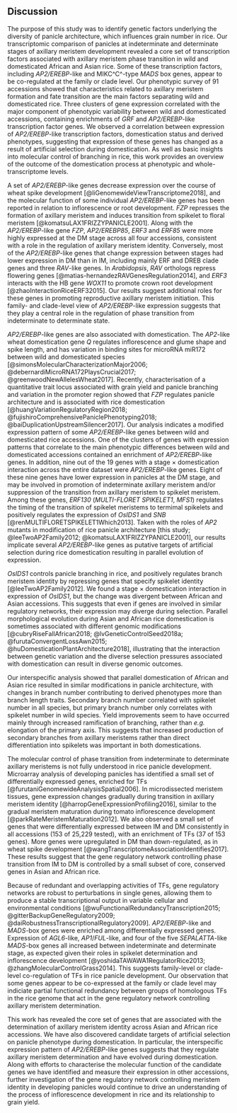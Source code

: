 ## Discussion

The purpose of this study was to identify genetic factors underlying the diversity of panicle architecture, which influences grain number in rice.
Our transcriptomic comparison of panicles at indeterminate and determinate stages of axillary meristem development revealed a core set of transcription factors associated with axillary meristem phase transition in wild and domesticated African and Asian rice.
Some of these transcription factors, including *AP2/EREBP*-like and MIKC^C^-type *MADS* box genes, appear to be co-regulated at the family or clade level.
Our phenotypic survey of 91 accessions showed that characteristics related to axillary meristem formation and fate transition are the main factors separating wild and domesticated rice.
Three clusters of gene expression correlated with the major component of phenotypic variability between wild and domesticated accessions, containing enrichments of *GRF* and *AP2/EREBP*-like transcription factor genes. 
We observed a correlation between expression of *AP2/EREBP*-like transcription factors, domestication status and derived phenotypes, suggesting that expression of these genes has changed as a result of artificial selection during domestication.
As well as basic insights into molecular control of branching in rice, this work provides an overview of the outcome of the domestication process at phenotypic and whole-transcriptome levels.

A set of *AP2/EREBP*-like genes decrease expression over the course of wheat spike development [@liGenomewideViewTranscriptome2018], and the molecular function of some individual *AP2/EREBP*-like genes has been reported in relation to inflorescence or root development.
*FZP* represses the formation of axillary meristem and induces transition from spikelet to floral meristem 
[@komatsuLAX1FRIZZYPANICLE2001].
Along with the *AP2/EREBP*-like gene *FZP*, *AP2/EREBP85*, *ERF3* and *ERF85* were more highly expressed at the DM stage across all four accessions, consistent with a role in the regulation of axillary meristem identity.
Conversely, most of the *AP2/EREBP*-like genes that change expression between stages had lower expression in DM than in IM, including mainly ERF and DREB clade genes and three *RAV*-like genes.
In *Arabidopsis*, *RAV* orthologs repress flowering genes [@matias-hernandezRAVGenesRegulation2014], and *ERF3* interacts with the HB gene *WOX11* to promote crown root development [@zhaoInteractionRiceERF32015].
Our results suggest additional roles for these genes in promoting reproductive axillary meristem initiation.
This family- and clade-level view of *AP2/EREBP*-like expression suggests that they play a central role in the regulation of phase transition from indeterminate to determinate state.

*AP2/EREBP*-like genes are also associated with domestication.
The *AP2*-like wheat domestication gene *Q* regulates inflorescence and glume shape and spike length, and has variation in binding sites for microRNA miR172 between wild and domesticated species [@simonsMolecularCharacterizationMajor2006; @debernardiMicroRNA172PlaysCrucial2017; @greenwoodNewAllelesWheat2017].
Recently, characterisation of a quantitative trait locus associated with grain yield and panicle branching and variation in the promoter region showed that *FZP* regulates panicle architecture and is associated with rice domestication [@huangVariationRegulatoryRegion2018; @fujishiroComprehensivePaniclePhenotyping2018; @baiDuplicationUpstreamSilencer2017]. 
Our analysis indicates a modified expression pattern of some *AP2/EREBP*-like genes between wild and domesticated rice accessions.
One of the clusters of genes with expression patterns that correlate to the main phenotypic differences between wild and domesticated accessions contained an enrichment of *AP2/EREBP*-like genes.
In addition, nine out of the 19 genes with a stage × domestication interaction across the entire dataset were *AP2/EREBP*-like genes.
Eight of these nine genes have lower expression in panicles at the DM stage, and may be involved in promotion of indeterminate axillary meristem and/or suppression of the transition from axillary meristem to spikelet meristem.
Among these genes, *ERF130* (*MULTI-FLORET SPIKELET1*, *MFS1*) regulates the timing of the transition of spikelet meristems to termimal spikelets and positively regulates the expression of *OsIDS1* and *SNB* [@renMULTIFLORETSPIKELET1Which2013].
Taken with the roles of *AP2* mutants in modification of rice panicle architecture [this study; @leeTwoAP2Family2012; @komatsuLAX1FRIZZYPANICLE2001], our results implicate several *AP2/EREBP*-like genes as putative targets of artificial selection during rice domestication resulting in parallel evolution of expression.

*OsIDS1* controls panicle branching in rice, and positively regulates branch meristem identity by repressing genes that specify spikelet identity [@leeTwoAP2Family2012].
We found a stage × domestication interaction in expression of *OsIDS1*, but the change was divergent between African and Asian accessions.
This suggests that even if genes are involved in similar regulatory networks, their expression may diverge during selection.
Parallel morphological evolution during Asian and African rice domestication is sometimes associated with different genomic modifications [@cubryRiseFallAfrican2018; @lvGeneticControlSeed2018a; @furutaConvergentLossAwn2015; @huDomesticationPlantArchitecture2018], illustrating that the interaction between genetic variation and the diverse selection pressures associated with domestication can result in diverse genomic outcomes.

Our interspecific analysis showed that parallel domestication of African and Asian rice resulted in similar modifications in panicle architecture, with changes in branch number contributing to derived phenotypes more than branch length traits.
Secondary branch number correlated with spikelet number in all species, but primary branch number only correlates with spikelet number in wild species.
Yield improvements seem to have occurred mainly through increased ramification of branching, rather than *e.g.* elongation of the primary axis.
This suggests that increased production of secondary branches from axillary meristems rather than direct differentiation into spikelets was important in both domestications.

The molecular control of phase transition from indeterminate to determinate axillary meristems is not fully understood in rice panicle development.
Microarray analysis of developing panicles has identified a small set of differentially expressed genes, enriched for TFs [@furutaniGenomewideAnalysisSpatial2006].
In microdissected meristem tissues, gene expression changes gradually during transition in axillary meristem identity [@harropGeneExpressionProfiling2016], similar to the gradual meristem maturation during tomato inflorescence development [@parkRateMeristemMaturation2012].
We also observed a small set of genes that were differentially expressed between IM and DM consistently in all accessions (153 of 25,229 tested), with an enrichment of TFs (37 of 153 genes).
More genes were upregulated in DM than down-regulated, as in wheat spike development [@wangTranscriptomeAssociationIdentifies2017].
These results suggest that the gene regulatory network controlling phase transition from IM to DM is controlled by a small subset of core, conserved genes in Asian and African rice.

Because of redundant and overlapping activities of TFs, gene regulatory networks are robust to perturbations in single genes, allowing them to produce a stable transcriptional output in variable cellular and environmental conditions [@wuFunctionalRedundancyTranscription2015; @gitterBackupGeneRegulatory2009; @daiRobustnessTranscriptionalRegulatory2009].
*AP2/EREBP*-like and *MADS*-box genes were enriched among differentially expressed genes.
Expression of *AGL6*-like, *AP1*/*FUL*-like, and four of the five *SEPALATTA*-like *MADS*-box genes all increased between indeterminate and determinate stage, as expected given their roles in spikelet determination and inflorescence development [@yoshidaTAWAWA1RegulatorRice2013; @zhangMolecularControlGrass2014].
This suggests family-level or clade-level co-regulation of TFs in rice panicle development.
Our observation that some genes appear to be co-expressed at the family or clade level may indiciate partial functional redundancy between groups of homologous TFs in the rice genome that act in the gene regulatory network controlling axillary meristem determination.

This work has revealed the core set of genes that are associated with the determination of axillary meristem identity across Asian and African rice accessions.
We have also discovered candidate targets of artificial selection on panicle phenotype during domestication.
In particular, the interspecific expression pattern of *AP2/EREBP*-like genes suggests that they regulate axillary meristem determination and have evolved during domestication.
Along with efforts to characterise the molecular function of the candidate genes we have identified and measure their expression in other accessions, further investigation of the gene regulatory network controlling meristem identity in developing panicles would continue to drive an understanding of the process of inflorescence development in rice and its relationship to grain yield.
